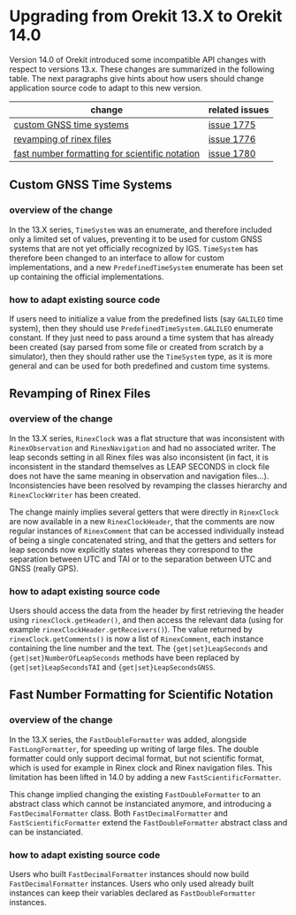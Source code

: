 <!--- Copyright 2022-2025 Thales Alenia Space
  Licensed under the Apache License, Version 2.0 (the "License");
  you may not use this file except in compliance with the License.
  You may obtain a copy of the License at

    http://www.apache.org/licenses/LICENSE-2.0

  Unless required by applicable law or agreed to in writing, software
  distributed under the License is distributed on an "AS IS" BASIS,
  WITHOUT WARRANTIES OR CONDITIONS OF ANY KIND, either express or implied.
  See the License for the specific language governing permissions and
  limitations under the License.
-->

# Upgrading from Orekit 13.X to Orekit 14.0

Version 14.0 of Orekit introduced some incompatible API changes with respect
to versions 13.x. These changes are summarized in the following table. The next
paragraphs give hints about how users should change application source code to
adapt to this new version.

| change                                                                                            | related issues                                                      |
|---------------------------------------------------------------------------------------------------|---------------------------------------------------------------------|
| [custom GNSS time systems](#Custom_GNSS_Time_Systems)                                             | [issue 1775](https://gitlab.orekit.org/orekit/orekit/-/issues/1775) |
| [revamping of rinex files](#Revamping_of_Rinex_Files)                                             | [issue 1776](https://gitlab.orekit.org/orekit/orekit/-/issues/1776) |
| [fast number formatting for scientific notation](#Fast_Number_Formatting_for_Scientific_Notation) | [issue 1780](https://gitlab.orekit.org/orekit/orekit/-/issues/1780) |

## Custom GNSS Time Systems

### overview of the change

In the 13.X series, `TimeSystem` was an enumerate, and therefore included only
a limited set of values, preventing it to be used for custom GNSS systems that
are not yet officially recognized by IGS. `TimeSystem` has therefore been
changed to an interface to allow for custom implementations, and a new
`PredefinedTimeSystem` enumerate has been set up containing the official
implementations.

### how to adapt existing source code

If users need to initialize a value from the predefined lists (say `GALILEO` time
system), then they should use `PredefinedTimeSystem.GALILEO` enumerate constant.
If they just need to pass around a time system that has already been created (say
parsed from some file or created from scratch by a simulator), then they should
rather use the `TimeSystem` type, as it is more general and can be used for both
predefined and custom time systems.

## Revamping of Rinex Files

### overview of the change

In the 13.X series, `RinexClock` was a flat structure that was
inconsistent with `RinexObservation` and `RinexNavigation` and had no
associated writer. The leap seconds setting in all Rinex files was
also inconsistent (in fact, it is inconsistent in the standard
themselves as LEAP SECONDS in clock file does not have the same
meaning in observation and navigation files…). Inconsistencies have
been resolved by revamping the classes hierarchy and
`RinexClockWriter` has been created.

The change mainly implies several getters that were directly in
`RinexClock` are now available in a new `RinexClockHeader`, that the
comments are now regular instances of `RinexComment` that can be
accessed individually instead of being a single concatenated string,
and that the getters and setters for leap seconds now explicitly
states whereas they correspond to the separation between UTC and TAI
or to the separation between UTC and GNSS (really GPS).

### how to adapt existing source code

Users should access the data from the header by first retrieving the
header using `rinexClock.getHeader()`, and then access the relevant
data (using for example `rinexClockHeader.getReceivers()`). The value
returned by `rinexClock.getComments()` is now a list of
`RinexComment`, each instance containing the line number and the
text. The `{get|set}LeapSeconds` and `{get|set}NumberOfLeapSeconds`
methods have been replaced by `{get|set}LeapSecondsTAI` and
`{get|set}LeapSecondsGNSS`.

## Fast Number Formatting for Scientific Notation
### overview of the change

In the 13.X series, the `FastDoubleFormatter` was added, alongside
`FastLongFormatter`, for speeding up writing of large files. The double
formatter could only support decimal format, but not scientific format,
which is used for example in Rinex clock and Rinex navigation files.
This limitation has been lifted in 14.0 by adding a new `FastScientificFormatter`.

This change implied changing the existing `FastDoubleFormatter` to an abstract
class which cannot be instanciated anymore, and introducing a `FastDecimalFormatter`
class. Both `FastDecimalFormatter` and `FastScientificFormatter` extend the
`FastDoubleFormatter` abstract class and can be instanciated.

### how to adapt existing source code

Users who built `FastDecimalFormatter` instances should now build
`FastDecimalFormatter` instances. Users who only used already built instances
can keep their variables declared as `FastDoubleFormatter` instances.
